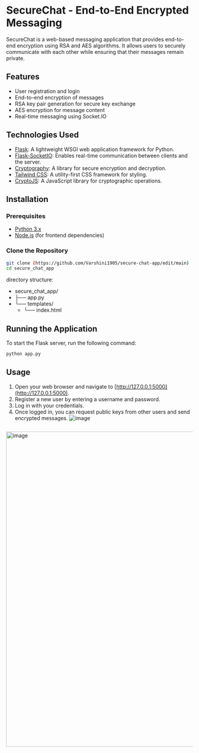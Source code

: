 # SecureChat - End-to-End Encrypted Messaging

SecureChat is a web-based messaging application that provides end-to-end encryption using RSA and AES algorithms. It allows users to securely communicate with each other while ensuring that their messages remain private.

## Features

- User registration and login
- End-to-end encryption of messages
- RSA key pair generation for secure key exchange
- AES encryption for message content
- Real-time messaging using Socket.IO

## Technologies Used

- [Flask](w): A lightweight WSGI web application framework for Python.
- [Flask-SocketIO](w): Enables real-time communication between clients and the server.
- [Cryptography](w): A library for secure encryption and decryption.
- [Tailwind CSS](w): A utility-first CSS framework for styling.
- [CryptoJS](w): A JavaScript library for cryptographic operations.

## Installation

### Prerequisites

- [Python 3.x](w)
- [Node.js](w) (for frontend dependencies)

### Clone the Repository

```bash
git clone (https://github.com/Varshini1905/secure-chat-app/edit/main)
cd secure_chat_app
```
directory structure:
- secure_chat_app/
- ├── app.py
- └── templates/
    - └── index.html

## Running the Application

To start the Flask server, run the following command:

```bash
python app.py
```
## Usage

1. Open your web browser and navigate to [http://127.0.0.1:5000](http://127.0.0.1:5000).
2. Register a new user by entering a username and password.
3. Log in with your credentials.
4. Once logged in, you can request public keys from other users and send encrypted messages.
![image](https://github.com/user-attachments/assets/4ccbe0e8-3ed6-45fa-8706-fabcd6307240)
```
```
 <img width="876" height="851" alt="image" src="https://github.com/user-attachments/assets/463a7f89-9cd9-48cd-bfbe-db72323416e7" />


